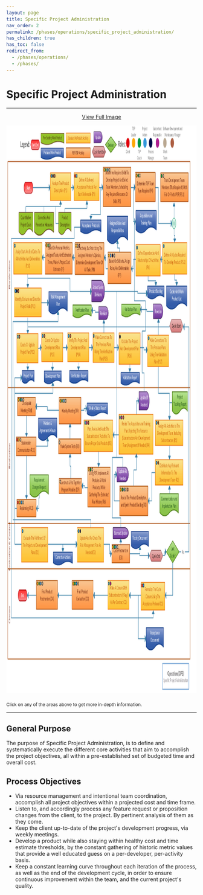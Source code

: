 ```yaml
---
layout: page
title: Specific Project Administration
nav_order: 2
permalink: /phases/operations/specific_project_administration/
has_children: true
has_toc: false
redirect_from:
  - /phases/operations/
  - /phases/
---
```


<head>
<script src="http://ajax.googleapis.com/ajax/libs/jquery/1.10.2/jquery.min.js"></script>
<script src="/assets/js/jquery.rwdImageMaps.min.js"></script>
</head>

# Specific Project Administration

<hr>

<p style="text-align:center;"><a href="/images/specific_project_administration.png" target="_blank">View Full Image</a></p>

<div>
	<img src="/images/specific_project_administration.png" width="1464" height="1504" usemap="#spa" alt="" />
	<map name="spa">
    <area target="" alt="P1" title="P1" href="/phases/operations/specific_project_administration/planification/p1/" coords="338,125,495,199" shape="rect">
    <area target="" alt="P2" title="P2" href="/phases/operations/specific_project_administration/planification/p2/" coords="523,127,715,200" shape="rect">
    <area target="" alt="P3" title="P3" href="/phases/operations/specific_project_administration/planification/p3/" coords="747,113,956,217" shape="rect">
    <area target="" alt="P4" title="P4" href="/phases/operations/specific_project_administration/planification/p4/" coords="994,124,1146,202" shape="rect">
    <area target="" alt="P5.1" title="P5.1" href="/phases/operations/specific_project_administration/planification/p5_1/" coords="1187,125,1400,200" shape="rect">
    <area target="" alt="P5.2" title="P5.2" href="/phases/operations/specific_project_administration/planification/p5_2/" coords="1203,313,1390,396" shape="rect">
    <area target="" alt="P6" title="P6" href="/phases/operations/specific_project_administration/planification/p6/" coords="996,317,1184,397" shape="rect">
    <area target="" alt="P7" title="P7" href="/phases/operations/specific_project_administration/planification/p7/" coords="782,336,958,416" shape="rect">
    <area target="" alt="P8" title="P8" href="/phases/operations/specific_project_administration/planification/p8/" coords="530,313,751,394" shape="rect">
    <area target="" alt="P9" title="P9" href="/phases/operations/specific_project_administration/planification/p9/" coords="301,310,508,393" shape="rect">
    <area target="" alt="P10" title="P10" href="/phases/operations/specific_project_administration/planification/p10/" coords="54,309,275,396" shape="rect">
    <area target="" alt="P11" title="P11" href="/phases/operations/specific_project_administration/planification/p11/" coords="61,431,270,508" shape="rect">
    <area target="" alt="P12" title="P12" href="/phases/operations/specific_project_administration/planification/p12/" coords="81,551,244,627" shape="rect">
    <area target="" alt="P13" title="P13" href="/phases/operations/specific_project_administration/planification/p13/" coords="271,551,434,625" shape="rect">
    <area target="" alt="P14" title="P14" href="/phases/operations/specific_project_administration/planification/p14/" coords="473,551,633,627" shape="rect">
    <area target="" alt="P15" title="P15" href="/phases/operations/specific_project_administration/planification/p15/" coords="667,548,830,626" shape="rect">
    <area target="" alt="P16" title="P16" href="/phases/operations/specific_project_administration/planification/p16/" coords="867,551,1030,631" shape="rect">
    <area target="" alt="P17" title="P17" href="/phases/operations/specific_project_administration/planification/p17/" coords="1086,556,1250,638" shape="rect">
    <area target="" alt="R1" title="R1" href="/phases/operations/specific_project_administration/realization/r1/" coords="1146,781,1361,847" shape="rect">
    <area target="" alt="R2" title="R2" href="/phases/operations/specific_project_administration/realization/r2/" coords="1146,887,1359,954" shape="rect">
    <area target="" alt="R3" title="R3" href="/phases/operations/specific_project_administration/realization/r3/" coords="872,957,1088,1033" shape="rect">
    <area target="" alt="R4" title="R4" href="/phases/operations/specific_project_administration/realization/r4/" coords="866,766,1130,869" shape="rect">
    <area target="" alt="R5" title="R5" href="/phases/operations/specific_project_administration/realization/r5/" coords="596,782,817,865" shape="rect">
    <area target="" alt="R6" title="R6" href="/phases/operations/specific_project_administration/realization/r6/" coords="625,905,797,1011" shape="rect">
    <area target="" alt="R7" title="R7" href="/phases/operations/specific_project_administration/realization/r7/" coords="393,927,588,991" shape="rect">
    <area target="" alt="R8" title="R8" href="/phases/operations/specific_project_administration/realization/r8/" coords="398,824,577,873" shape="rect">
    <area target="" alt="R9" title="R9" href="/phases/operations/specific_project_administration/realization/r9/" coords="405,722,575,789" shape="rect">
    <area target="" alt="R10" title="R10" href="/phases/operations/specific_project_administration/realization/r10/" coords="87,720,223,767" shape="rect">
    <area target="" alt="R11" title="R11" href="/phases/operations/specific_project_administration/realization/r11/" coords="69,819,235,885" shape="rect">
    <area target="" alt="R12" title="R12" href="/phases/operations/specific_project_administration/realization/r12/" coords="78,989,228,1037" shape="rect">
    <area target="" alt="E1" title="E1" href="/phases/operations/specific_project_administration/evaluation_and_control/e1/" coords="117,1067,321,1157" shape="rect">
    <area target="" alt="E2" title="E2" href="/phases/operations/specific_project_administration/evaluation_and_control/e2/" coords="546,1066,749,1155" shape="rect">
    <area target="" alt="E3" title="E3" href="/phases/operations/specific_project_administration/evaluation_and_control/e3/" coords="810,1111,950,1163" shape="rect">
    <area target="" alt="C1" title="C1" href="/phases/operations/specific_project_administration/closure/c1/" coords="1034,1207,1222,1288" shape="rect">
    <area target="" alt="C2" title="C2" href="/phases/operations/specific_project_administration/closure/c2/" coords="772,1198,958,1293" shape="rect">
    <area target="" alt="C3" title="C3" href="/phases/operations/specific_project_administration/closure/c3/" coords="505,1207,668,1280" shape="rect">
    <area target="" alt="C4" title="C4" href="/phases/operations/specific_project_administration/closure/c4/" coords="231,1204,393,1280" shape="rect">
    <area target="" alt="" title="" href="/documents/acceptance_protocol.doc" coords="563,243,735,294" shape="rect">
    <area target="" alt="" title="" href="/documents/assigned_roles_and_responsibilities.xlsx" coords="766,230,943,319" shape="rect">
    <area target="" alt="" title="" href="/documents/acquisition_and_training_plan.doc" coords="990,217,1165,291" shape="rect">
    <area target="" alt="" title="" href="/documents/cycles_and_work_product_list.xlsx" coords="1223,416,1401,491" shape="rect">
    <area target="" alt="" title="" href="/documents/product_backlog.xlsx" coords="1078,416,1219,468" shape="rect">
    <area target="" alt="" title="" href="/documents/risk_management_plan.xlsx" coords="315,425,482,511" shape="rect">
    <area target="" alt="" title="" href="/documents/project_plan.doc" coords="113,641,221,692" shape="rect">
    <area target="" alt="" title="" href="/documents/development_plan.doc" coords="283,641,431,693" shape="rect">
    <area target="" alt="" title="" href="/documents/verification_report.doc" coords="474,640,642,692" shape="rect">
    <area target="" alt="" title="" href="/documents/validation_report.doc" coords="870,644,1039,698" shape="rect">
    <area target="" alt="" title="" href="/documents/weekly_status_report.doc" coords="611,722,795,776" shape="rect">
    <area target="" alt="" title="" href="/documents/pointers_and_agreements_minute.doc" coords="237,768,400,844" shape="rect">
    <area target="" alt="" title="" href="/documents/corrective_actions.doc" coords="349,1117,523,1178" shape="rect">
    <area target="" alt="" title="" href="/documents/tracing_document.xlsx" coords="954,1062,1101,1132" shape="rect">
    <area target="" alt="" title="" href="/documents/acceptance_document.doc" coords="1059,1310,1218,1401" shape="rect">
  </map>
</div>

<script>$(document).ready(function(e) {	$('img[usemap]').rwdImageMaps();});</script>

<sub>Click on any of the areas above to get more in-depth information.</sub>

<hr>

## General Purpose
The purpose of Specific Project Administration, is to define and systematically execute the different core activities that aim to accomplish the project objectives,  all within a pre-established set of budgeted time and overall cost.

## Process Objectives
* Via resource management and intentional team coordination, accomplish all project objectives within a projected cost and time frame.
* Listen to, and accordingly process any feature request or proposition changes from the client, to the project. By pertinent analysis of them as they come.
* Keep the client up-to-date of the project's development progress, via weekly meetings.
* Develop a product while also staying within healthy cost and time estimate thresholds, by the constant gathering of historic metric values that provide a well educated guess on a per-developer, per-activity basis.
* Keep a constant learning curve throughout each iteration of the process, as well as the end of the development cycle, in order to ensure continuous improvement within the team, and the current project's quality.